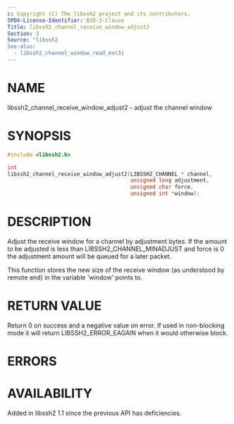 ```yaml
---
c: Copyright (C) The libssh2 project and its contributors.
SPDX-License-Identifier: BSD-3-Clause
Title: libssh2_channel_receive_window_adjust2
Section: 3
Source: "libssh2
See-also:
  - libssh2_channel_window_read_ex(3)
---
```


# NAME

libssh2_channel_receive_window_adjust2 - adjust the channel window

# SYNOPSIS

~~~c
#include <libssh2.h>

int
libssh2_channel_receive_window_adjust2(LIBSSH2_CHANNEL * channel,
                                       unsigned long adjustment,
                                       unsigned char force,
                                       unsigned int *window);
~~~

# DESCRIPTION

Adjust the receive window for a channel by adjustment bytes. If the amount to
be adjusted is less than LIBSSH2_CHANNEL_MINADJUST and force is 0 the
adjustment amount will be queued for a later packet.

This function stores the new size of the receive window (as understood by
remote end) in the variable 'window' points to.

# RETURN VALUE

Return 0 on success and a negative value on error. If used in non-blocking
mode it will return LIBSSH2_ERROR_EAGAIN when it would otherwise block.

# ERRORS

# AVAILABILITY

Added in libssh2 1.1 since the previous API has deficiencies.
